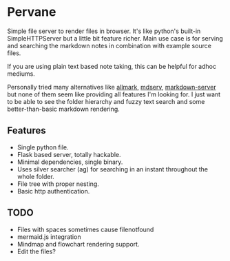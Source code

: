 # Pervane

Simple file server to render files in browser.
It's like python's built-in SimpleHTTPServer but a little bit feature richer.
Main use case is for serving and searching the markdown notes in combination with example source files.

If you are using plain text based note taking, this can be helpful for adhoc mediums.

Personally tried many alternatives like [allmark](https://github.com/andreaskoch/allmark), [mdserv](https://www.npmjs.com/package/markserv), [markdown-server](https://pypi.org/project/markdown-server/) but none of them seem like providing all features I'm looking for. I just want to be able to see the folder hierarchy and fuzzy text search and some better-than-basic markdown rendering.

## Features

* Single python file.
* Flask based server, totally hackable.
* Minimal dependencies, single binary.
* Uses silver searcher (ag) for searching in an instant throughout the whole folder.
* File tree with proper nesting.
* Basic http authentication.

## TODO

* Files with spaces sometimes cause filenotfound
* mermaid.js integration
* Mindmap and flowchart rendering support.
* Edit the files?

